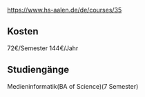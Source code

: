 https://www.hs-aalen.de/de/courses/35
## Kosten
72€/Semester
144€/Jahr
## Studiengänge
Medieninformatik(BA of Science)(7 Semester)